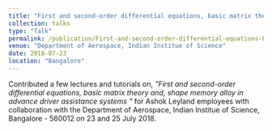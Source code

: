 ```yaml
---
title: "First and second-order differential equations, basic matrix theory and, shape memory alloy in advance driver assistance systems "
collection: talks
type: "Talk"
permalink: /publication/First-and-second-order-differential-equations-basic-matrix-theory-and-shape-memory-alloy-in-advance-driver-assistance-systems
venue: "Department of Aerospace, Indian Institue of Science"
date: 2018-07-23
location: "Bangalore"
---
```

Contributed a few lectures and tutorials on, <i>"First and second-order differential equations, basic matrix theory and, shape memory alloy in advance driver assistance systems "</i> for Ashok Leyland employees with collaboration with the Department of Aerospace, Indian Institue of Science, Bangalore - 560012 on 23 and 25 July 2018.

